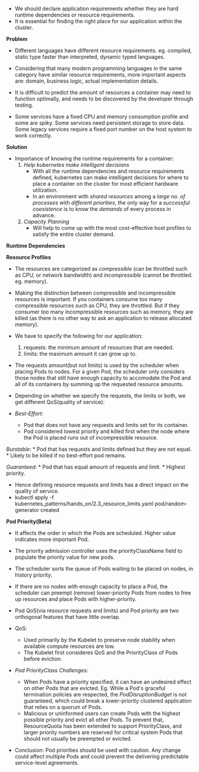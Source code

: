 * We should declare application requirements whether they are hard runtime dependencies or resource requirements.
* It is essential for finding the right place for our application within the cluster.

**Problem**
* Different languages have different resource requirements. eg. compiled, static type faster than interpreted, dynamic typed languages.
* Considering that many modern programming languages in the same category have similar resource requirements, more important aspects are: domain, business logic, actual implementation details.

* It is difficult to predict the amount of resources a container may need to function optimally, and needs to be discovered by the developer through testing.
* Some services have a fixed CPU and memory consumption profile and some are spiky. Some services need persistent storage to store data. Some legacy services require a fixed port number on the host system to work correctly.

**Solution**
* Importance of knowing the runtime requirements for a container:
    1. *Help kubernetes make intelligent decisions*
        * With all the runtime dependencies and resource requirements defined, kubernetes can make intelligent decisions for where to place a container on the cluster for most efficient hardware utilization. 
        * In an environment with *shared resources* among a *large no. of processes* with *different priorities*, the only way for a *successful coexistence* is to know the *demands* of every process in advance.
    2. *Capacity Planning*
        * Will help to come up with the most cost-effective host profiles to satisfy the entire cluster demand.

**Runtime Dependencies**

**Resource Profiles**
* The resources are categorized as *compressible* (can be throttled such as CPU, or network bandwidth) and *incompressible* (cannot be throttled. eg. memory).
* Making the distinction between compressible and incompressible resources is important. If you containers consume too many compressible resources such as CPU, they are throttled. But if they consumer too many incompressible resources such as memory, they are killed (as there is no other way to ask an application to release allocated memory).

* We have to specify the following for our application:
    1. requests: the minimum amount of resources that are needed.
    2. limits: the maximum amount it can grow up to.

* The requests amount(but not limits) is used by the scheduler when placing Pods to nodes. For a given Pod, the scheduler only considers those nodes that still have enough capacity to accomodate the Pod and all of its containers by summing up the requested resource amounts.

* Depending on whether we specify the requests, the limits or both, we get different QoS(quality of service):

* *Best-Effort*: 
    * Pod that does not have any requests and limits set for its container.
    * Pod considered lowest priority and killed first when the node where the Pod is placed runs out of incompressible resource.

*Burstable*:
    * Pod that has requests and limits defined but they are not equal.
    * Likely to be killed if no best-effort pod remains.

*Guaranteed*:
    * Pod that has equal amount of requests and limit.
    * Highest priority.

* Hence defining resource requests and limits has a direct impact on the quality of service.
* kubectl apply -f kubernetes_patterns/hands_on/2.3_resource_limits.yaml
    pod/random-generator created

**Pod Priority(Beta)**
* It affects the order in which the Pods are scheduled. Higher value indicates more important Pod.
* The priority admission controller uses the priorityClassName field to populate the priority value for new pods.
* The scheduler sorts the queue of Pods waiting to be placed on nodes, in history priority.
* If there are no nodes with enough capacity to place a Pod, the scheduler can preempt (remove) lower-priority Pods from nodes to free up resources and place Pods with higher-priority.

* Pod QoS(via resource requests and limits) and Pod priority are two orthogonal features that have little overlap. 
* QoS:
    * Used primarily by the Kubelet to preserve node stability when available compute resources are low.
    * The Kubelet first consideres QoS and the PriorityClass of Pods before eviction.
* *Pod PriorityClass Challenges*:
    * When Pods have a priority specified, it can have an undesired effect on other Pods that are evicted. Eg. While a Pod's graceful termination policies are respected, the *PodDisruptionBudget* is not guaranteed, which could break a lower-priority clustered application that relies on a quorum of Pods.
    * Malicious or uninformed users can create Pods with the highest possible priority and evict all other Pods. To prevent that, ResourceQuota has been extended to support PriorityClass, and larger priority numbers are reserved for critical system Pods that should not usually be preempted or evicted.

* Conclusion: Pod priorities should be used with caution. Any change could affect multiple Pods and could prevent the delivering predictable service-level agreements.